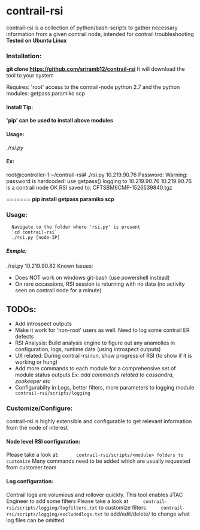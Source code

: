 # contrail-rsi
contrail-rsi is a collection of python/bash-scripts to gather necessary information from a given contrail node, intended for contrail troubleshooting
**Tested on Ubuntu Linux**

### Installation:

**git clone https://github.com/sriramb12/contrail-rsi**
It will download the tool to your system

Requires:
  'root' access to the contrail-node
  python 2.7 and the python modules: getpass paramiko scp 

####     Install Tip:
__'pip' can be used to install above modules__

#### Usage:
*./rsi.py <nodeIP>*

####  Ex:

root@controller-1:~/contrail-rsi# ./rsi.py 10.219.90.76
Password: 
Warning: password is hardcoded! use getpass()
logging to 10.219.90.76
10.219.90.76 is a contrail node
OK
RSI saved to:  CFTSBM6CMP-1526539840.tgz

=======
**pip install getpass paramiko scp** 
###    Usage:
      Navigate to the folder where 'rsi.py' is present 
      `cd contrail-rsi`
      ./rsi.py [node-IP]
##### Exmple:
  ./rsi.py 10.219.90.82
Known Issues:
  * Does NOT work on windows git-bash (use powershell instead)
  * On rare occassions, RSI session is returning with no data (no activity seen on contrail node for a minute)

## TODOs:
  * Add introspect outputs
  * Make it work for 'non-root' users as well. Need to log some contrail ER defects 
  * RSI Analysis: Build analysis engine to figure out any anamolies in
       configuration, logs, runtime data (using introspect outputs)
  * UX related:
     During contrail-rsi run, show progress of RSI (to show if it is working or hung)
  * Add more commands to each module for a comprehensive set of module status outputs 
     Ex: _add commands related to cassandra, zookeeper etc_
  * Configurabilty in Logs, better filters, more parameters to logging module 
`      contrail-rsi/scripts/logging`

### Customize/Configure:
  contrail-rsi is highly extensible and configurable to get relevant information from the node of interest 
#### Node level RSI configuration:
  Please take a look at: 
`      contrail-rsi/scripts/<module> folders to customize`
       Many commands need to be added which are usually requested from customer team
#### Log configuration:
  Contrail logs are volumious and rollover quickly. This tool enables JTAC Engineer to add some filters
  Please take a look at 
`      contrail-rsi/scripts/logging/logfilters.txt ` to customize filters
`      contrail-rsi/scripts/logging/excludedlogs.txt ` to add/edit/delete/  to change what log files can be omitted
